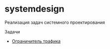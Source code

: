 # systemdesign

Реализация задач системного проектирования

Задачи

- [Ограничитель трафика](src/SystemDesign.RateLimiting/README.md)
